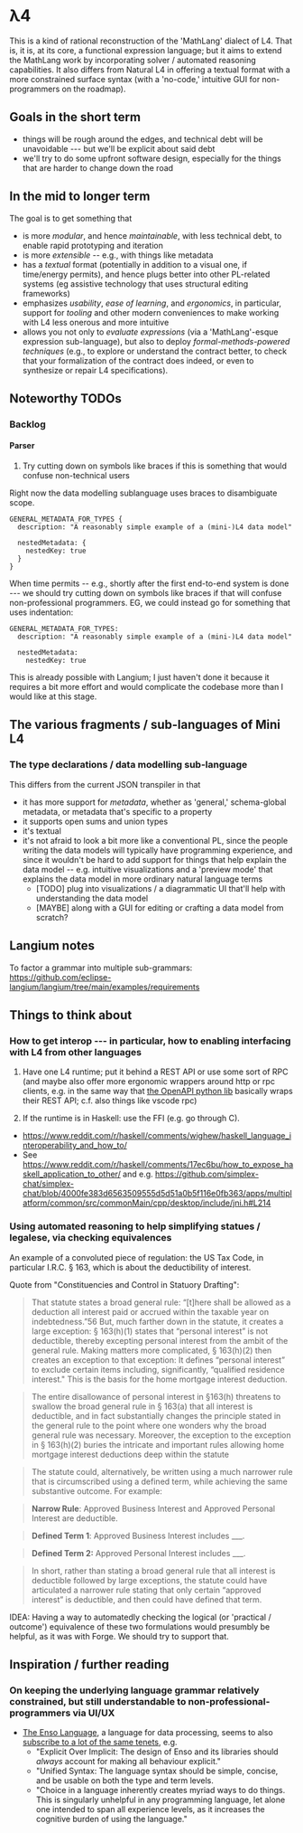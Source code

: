 # λ4

This is a kind of rational reconstruction of the 'MathLang' dialect of L4. That is, it is, at its core, a functional expression language; but it aims to extend the MathLang work by incorporating solver / automated reasoning capabilities. It also differs from Natural L4 in offering a textual format with a more constrained surface syntax (with a 'no-code,' intuitive GUI for non-programmers on the roadmap).

## Goals in the short term

* things will be rough around the edges, and technical debt will be unavoidable --- but we'll be explicit about said debt
* we'll try to do some upfront software design, especially for the things that are harder to change down the road

## In the mid to longer term

The goal is to get something that

* is more *modular*, and hence *maintainable*, with less technical debt, to enable rapid prototyping and iteration
* is more *extensible* -- e.g., with things like metadata
* has a *textual* format (potentially in addition to a visual one, if time/energy permits), and hence plugs better into other PL-related systems (eg assistive technology that uses structural editing frameworks)
* emphasizes *usability*, *ease of learning*, and *ergonomics*, in particular, support for *tooling* and other modern conveniences to make working with L4 less onerous and more intuitive
* allows you not only to *evaluate expressions* (via a 'MathLang'-esque expression sub-language), but also to deploy *formal-methods-powered techniques* (e.g., to explore or understand the contract better, to check that your formalization of the contract does indeed, or even to synthesize or repair L4 specifications).

## Noteworthy TODOs

### Backlog

#### Parser

1. Try cutting down on symbols like braces if this is something that would confuse non-technical users

Right now the data modelling sublanguage uses braces to disambiguate scope.

```mini-l4
GENERAL_METADATA_FOR_TYPES {
  description: "A reasonably simple example of a (mini-)L4 data model"

  nestedMetadata: {
    nestedKey: true
  }
}
```

When time permits -- e.g., shortly after the first end-to-end system is done --- we should try cutting down on symbols like braces if that will confuse non-professional programmers. EG, we could instead go for something that uses indentation:

```mini-l4
GENERAL_METADATA_FOR_TYPES:
  description: "A reasonably simple example of a (mini-)L4 data model"

  nestedMetadata:
    nestedKey: true
```

This is already possible with Langium; I just haven't done it because it requires a bit more effort and would complicate the codebase more than I would like at this stage.

## The various fragments / sub-languages of Mini L4

### The type declarations / data modelling sub-language

This differs from the current JSON transpiler in that

* it has more support for *metadata*, whether as 'general,' schema-global metadata, or metadata that's specific to a property
* it supports open sums and union types
* it's textual
* it's not afraid to look a bit more like a conventional PL, since the people writing the data models will typically have programming experience, and since it wouldn't be hard to add support for things that help explain the data model -- e.g. intuitive visualizations and a 'preview mode' that explains the data model in more ordinary natural language terms
  * [TODO] plug into visualizations / a diagrammatic UI that'll help with understanding the data model
  * [MAYBE] along with a GUI for editing or crafting a data model from scratch?

## Langium notes

To factor a grammar into multiple sub-grammars: <https://github.com/eclipse-langium/langium/tree/main/examples/requirements>

## Things to think about

### How to get interop --- in particular, how to enabling interfacing with L4 from other languages

1. Have one L4 runtime; put it behind a REST API or use some sort of RPC (and maybe also offer more ergonomic wrappers around http or rpc clients, e.g. in the same way that [the OpenAPI python lib](https://github.com/openai/openai-python) basically wraps their REST API; c.f. also things like vscode rpc)

2. If the runtime is in Haskell: use the FFI (e.g. go through C).

* <https://www.reddit.com/r/haskell/comments/wighew/haskell_language_interoperability_and_how_to/>
* See <https://www.reddit.com/r/haskell/comments/17ec6bu/how_to_expose_haskell_application_to_other/> and e.g. <https://github.com/simplex-chat/simplex-chat/blob/4000fe383d6563509555d5d51a0b5f116e0fb363/apps/multiplatform/common/src/commonMain/cpp/desktop/include/jni.h#L214>

### Using automated reasoning to help simplifying statues / legalese, via checking equivalences

An example of a convoluted piece of regulation: the US Tax Code, in particular I.R.C. § 163, which is about the deductibility of interest.

Quote from "Constituencies and Control in Statuory Drafting":

> That statute states a broad general rule: “[t]here shall be allowed as a deduction all interest paid or accrued within the taxable year on indebtedness.”56 But, much farther down in the statute, it creates a large exception: § 163(h)(1) states that “personal interest” is not deductible, thereby excepting personal interest from the ambit of the general rule. Making matters more complicated, § 163(h)(2) then creates an exception to that exception: It defines “personal interest” to exclude certain items including, significantly, “qualified residence interest." This is the basis for the home mortgage interest deduction.

> The entire disallowance of personal interest in §163(h) threatens to swallow the broad general rule in § 163(a) that all interest is deductible, and in fact substantially changes the principle stated in the general rule to the point where one wonders why the broad general rule was necessary. Moreover, the exception to the exception in § 163(h)(2) buries the intricate and important rules allowing home mortgage interest deductions deep within the statute

> The statute could, alternatively, be written using a much narrower rule that is circumscribed using a defined term, while achieving the same substantive outcome.  For example:

> **Narrow Rule**: Approved Business Interest and Approved
Personal Interest are deductible.

> **Defined Term 1**: Approved Business Interest includes ___.

> **Defined Term 2:** Approved Personal Interest includes ___.

> In short, rather than stating a broad general rule that all interest is deductible followed by large exceptions, the statute could have articulated a narrower rule stating that only certain “approved interest” is deductible, and then could have defined that term.

IDEA: Having a way to automatedly checking the logical (or 'practical / outcome') equivalence of these two formulations would presumbly be helpful, as it was with Forge. We should try to support that.

## Inspiration / further reading

### On keeping the underlying language grammar relatively constrained, but still understandable to non-professional-programmers via UI/UX

* [The Enso Language](https://github.com/enso-org/enso), a language for data processing, seems to also [subscribe to a lot of the same tenets](https://github.com/enso-org/enso/blob/develop/docs/enso-philosophy.md), e.g.
  * "Explicit Over Implicit: The design of Enso and its libraries should *always* account for making all behaviour explicit."
  * "Unified Syntax: The language syntax should be simple, concise, and be usable on both the type and term levels.
  * "Choice in a language inherently creates myriad ways to do things. This is singularly unhelpful in any programming language, let alone one intended to span all experience levels, as it increases the cognitive burden of using the language."
